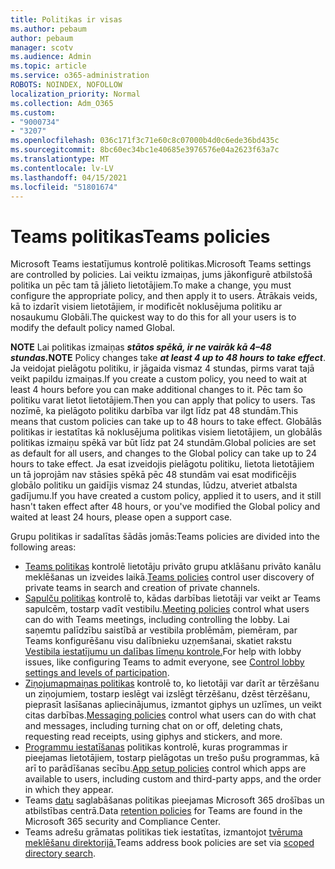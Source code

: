 ```yaml
---
title: Politikas ir visas
ms.author: pebaum
author: pebaum
manager: scotv
ms.audience: Admin
ms.topic: article
ms.service: o365-administration
ROBOTS: NOINDEX, NOFOLLOW
localization_priority: Normal
ms.collection: Adm_O365
ms.custom:
- "9000734"
- "3207"
ms.openlocfilehash: 036c171f3c71e60c8c07000b4d0c6ede36bd435c
ms.sourcegitcommit: 8bc60ec34bc1e40685e3976576e04a2623f63a7c
ms.translationtype: MT
ms.contentlocale: lv-LV
ms.lasthandoff: 04/15/2021
ms.locfileid: "51801674"
---
```

# <a name="teams-policies"></a><span data-ttu-id="c8226-102">Teams politikas</span><span class="sxs-lookup"><span data-stu-id="c8226-102">Teams policies</span></span>

<span data-ttu-id="c8226-103">Microsoft Teams iestatījumus kontrolē politikas.</span><span class="sxs-lookup"><span data-stu-id="c8226-103">Microsoft Teams settings are controlled by policies.</span></span> <span data-ttu-id="c8226-104">Lai veiktu izmaiņas, jums jākonfigurē atbilstošā politika un pēc tam tā jālieto lietotājiem.</span><span class="sxs-lookup"><span data-stu-id="c8226-104">To make a change, you must configure the appropriate policy, and then apply it to users.</span></span> <span data-ttu-id="c8226-105">Ātrākais veids, kā to izdarīt visiem lietotājiem, ir modificēt noklusējuma politiku ar nosaukumu Globāli.</span><span class="sxs-lookup"><span data-stu-id="c8226-105">The quickest way to do this for all your users is to modify the default policy named Global.</span></span> 

<span data-ttu-id="c8226-106">**NOTE** Lai politikas izmaiņas **_stātos spēkā, ir ne vairāk kā 4–48 stundas._**</span><span class="sxs-lookup"><span data-stu-id="c8226-106">**NOTE** Policy changes take **_at least 4 up to 48 hours to take effect_**.</span></span> <span data-ttu-id="c8226-107">Ja veidojat pielāgotu politiku, ir jāgaida vismaz 4 stundas, pirms varat tajā veikt papildu izmaiņas.</span><span class="sxs-lookup"><span data-stu-id="c8226-107">If you create a custom policy, you need to wait at least 4 hours before you can make additional changes to it.</span></span> <span data-ttu-id="c8226-108">Pēc tam šo politiku varat lietot lietotājiem.</span><span class="sxs-lookup"><span data-stu-id="c8226-108">Then you can apply that policy to users.</span></span> <span data-ttu-id="c8226-109">Tas nozīmē, ka pielāgoto politiku darbība var ilgt līdz pat 48 stundām.</span><span class="sxs-lookup"><span data-stu-id="c8226-109">This means that custom policies can take up to 48 hours to take effect.</span></span> <span data-ttu-id="c8226-110">Globālās politikas ir iestatītas kā noklusējuma politikas visiem lietotājiem, un globālās politikas izmaiņu spēkā var būt līdz pat 24 stundām.</span><span class="sxs-lookup"><span data-stu-id="c8226-110">Global policies are set as default for all users, and changes to the Global policy can take up to 24 hours to take effect.</span></span> <span data-ttu-id="c8226-111">Ja esat izveidojis pielāgotu politiku, lietota lietotājiem un tā joprojām nav stāsies spēkā pēc 48 stundām vai esat modificējis globālo politiku un gaidījis vismaz 24 stundas, lūdzu, atveriet atbalsta gadījumu.</span><span class="sxs-lookup"><span data-stu-id="c8226-111">If you have created a custom policy, applied it to users, and it still hasn't taken effect after 48 hours, or you've modified the Global policy and waited at least 24 hours, please open a support case.</span></span>

<span data-ttu-id="c8226-112">Grupu politikas ir sadalītas šādās jomās:</span><span class="sxs-lookup"><span data-stu-id="c8226-112">Teams policies are divided into the following areas:</span></span>

- <span data-ttu-id="c8226-113">[Teams politikas](https://docs.microsoft.com/MicrosoftTeams/teams-policies) kontrolē lietotāju privāto grupu atklāšanu privāto kanālu meklēšanas un izveides laikā.</span><span class="sxs-lookup"><span data-stu-id="c8226-113">[Teams policies](https://docs.microsoft.com/MicrosoftTeams/teams-policies) control user discovery of private teams in search and creation of private channels.</span></span>  
- <span data-ttu-id="c8226-114">[Sapulču politikas](https://docs.microsoft.com/microsoftteams/meeting-policies-in-teams) kontrolē to, kādas darbības lietotāji var veikt ar Teams sapulcēm, tostarp vadīt vestibilu.</span><span class="sxs-lookup"><span data-stu-id="c8226-114">[Meeting policies](https://docs.microsoft.com/microsoftteams/meeting-policies-in-teams) control what users can do with Teams meetings, including controlling the lobby.</span></span> <span data-ttu-id="c8226-115">Lai saņemtu palīdzību saistībā ar vestibila problēmām, piemēram, par Teams konfigurēšanu visu dalībnieku uzņemšanai, skatiet rakstu [Vestibila iestatījumu un dalības līmeņu kontrole.](https://docs.microsoft.com/alchemyinsights/bypass-lobby)</span><span class="sxs-lookup"><span data-stu-id="c8226-115">For help with lobby issues, like configuring Teams to admit everyone, see [Control lobby settings and levels of participation](https://docs.microsoft.com/alchemyinsights/bypass-lobby).</span></span>
- <span data-ttu-id="c8226-116">[Ziņojumapmaiņas politikas](https://docs.microsoft.com/microsoftteams/messaging-policies-in-teams) kontrolē to, ko lietotāji var darīt ar tērzēšanu un ziņojumiem, tostarp ieslēgt vai izslēgt tērzēšanu, dzēst tērzēšanu, pieprasīt lasīšanas apliecinājumus, izmantot giphys un uzlīmes, un veikt citas darbības.</span><span class="sxs-lookup"><span data-stu-id="c8226-116">[Messaging policies](https://docs.microsoft.com/microsoftteams/messaging-policies-in-teams) control what users can do with chat and messages, including turning chat on or off, deleting chats, requesting read receipts, using giphys and stickers, and more.</span></span>
- <span data-ttu-id="c8226-117">[Programmu iestatīšanas](https://docs.microsoft.com/MicrosoftTeams/teams-app-setup-policies) politikas kontrolē, kuras programmas ir pieejamas lietotājiem, tostarp pielāgotas un trešo pušu programmas, kā arī to parādīšanas secību.</span><span class="sxs-lookup"><span data-stu-id="c8226-117">[App setup policies](https://docs.microsoft.com/MicrosoftTeams/teams-app-setup-policies) control which apps are available to users, including custom and third-party apps, and the order in which they appear.</span></span>  
- <span data-ttu-id="c8226-118">Teams [datu](https://docs.microsoft.com/microsoftteams/retention-policies) saglabāšanas politikas pieejamas Microsoft 365 drošības un atbilstības centrā.</span><span class="sxs-lookup"><span data-stu-id="c8226-118">Data [retention policies](https://docs.microsoft.com/microsoftteams/retention-policies) for Teams are found in the Microsoft 365 security and Compliance Center.</span></span>
- <span data-ttu-id="c8226-119">Teams adrešu grāmatas politikas tiek iestatītas, izmantojot [tvēruma meklēšanu direktorijā.](https://docs.microsoft.com/MicrosoftTeams/teams-scoped-directory-search)</span><span class="sxs-lookup"><span data-stu-id="c8226-119">Teams address book policies are set via [scoped directory search](https://docs.microsoft.com/MicrosoftTeams/teams-scoped-directory-search).</span></span>
